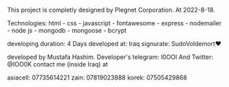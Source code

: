 This project is completly designed by Plegnet Corporation.
At 2022-8-18.

Technologies:
html - css - javascript - fontawesome - express - nodemailer - node js - mongodb - mongoose - bcrypt



developing duration: 4 Days
developed at: Iraq
signurate: SudoVoldemort♥


developed by Mustafa Hashim.
Developer's telegram: l0OOI
And Twitter: @IOO0K
contact me (inside Iraq) at

asiacell: 07735614221
zain: 07819023888
korek: 07505429868